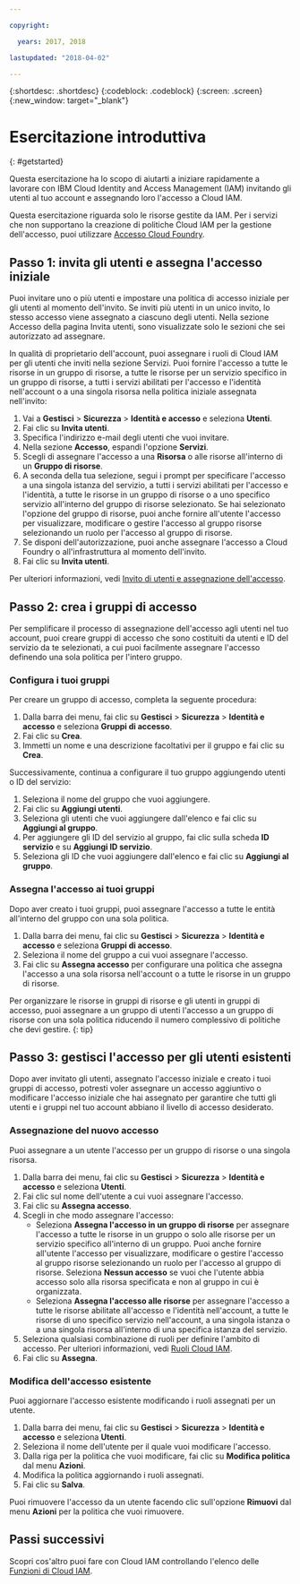 ```yaml
---

copyright:

  years: 2017, 2018

lastupdated: "2018-04-02"

---
```


{:shortdesc: .shortdesc}
{:codeblock: .codeblock}
{:screen: .screen}
{:new_window: target="_blank"}

# Esercitazione introduttiva
{: #getstarted}

Questa esercitazione ha lo scopo di aiutarti a iniziare rapidamente a lavorare con IBM Cloud Identity and Access Management (IAM) invitando gli utenti al tuo account e assegnando loro l'accesso a Cloud IAM.

Questa esercitazione riguarda solo le risorse gestite da IAM. Per i servizi che non supportano la creazione di politiche Cloud IAM per la gestione dell'accesso, puoi utilizzare [Accesso Cloud Foundry](/docs/iam/cfaccess.html#cfaccess).


## Passo 1: invita gli utenti e assegna l'accesso iniziale

Puoi invitare uno o più utenti e impostare una politica di accesso iniziale per gli utenti al momento dell'invito. Se inviti più utenti in un unico invito, lo stesso accesso viene assegnato a ciascuno degli utenti. Nella sezione Accesso della pagina Invita utenti, sono visualizzate solo le sezioni che sei autorizzato ad assegnare.

In qualità di proprietario dell'account, puoi assegnare i ruoli di Cloud IAM per gli utenti che inviti nella sezione Servizi. Puoi fornire l'accesso a tutte le risorse in un gruppo di risorse, a tutte le risorse per un servizio specifico in un gruppo di risorse, a tutti i servizi abilitati per l'accesso e l'identità nell'account o a una singola risorsa nella politica iniziale assegnata nell'invito:

1. Vai a **Gestisci** &gt; **Sicurezza** &gt; **Identità e accesso** e seleziona **Utenti**.
2. Fai clic su **Invita utenti**.
3. Specifica l'indirizzo e-mail degli utenti che vuoi invitare.
4. Nella sezione **Accesso**, espandi l'opzione **Servizi**.
5. Scegli di assegnare l'accesso a una **Risorsa** o alle risorse all'interno di un **Gruppo di risorse**.
6. A seconda della tua selezione, segui i prompt per specificare l'accesso a una singola istanza del servizio, a tutti i servizi abilitati per l'accesso e l'identità, a tutte le risorse in un gruppo di risorse o a uno specifico servizio all'interno del gruppo di risorse selezionato. Se hai selezionato l'opzione del gruppo di risorse, puoi anche fornire all'utente l'accesso per visualizzare, modificare o gestire l'accesso al gruppo risorse selezionando un ruolo per l'accesso al gruppo di risorse.
7. Se disponi dell'autorizzazione, puoi anche assegnare l'accesso a Cloud Foundry o all'infrastruttura al momento dell'invito.
8. Fai clic su **Invita utenti**.

Per ulteriori informazioni, vedi [Invito di utenti e assegnazione dell'accesso](/docs/iam/iamuserinv.html#iamuserinv).

## Passo 2: crea i gruppi di accesso

Per semplificare il processo di assegnazione dell'accesso agli utenti nel tuo account, puoi creare gruppi di accesso che sono costituiti da utenti e ID del servizio da te selezionati, a cui puoi facilmente assegnare l'accesso definendo una sola politica per l'intero gruppo.

### Configura i tuoi gruppi

Per creare un gruppo di accesso, completa la seguente procedura:

1. Dalla barra dei menu, fai clic su **Gestisci** &gt; **Sicurezza** &gt; **Identità e accesso** e seleziona **Gruppi di accesso**.
2. Fai clic su **Crea**.
3. Immetti un nome e una descrizione facoltativi per il gruppo e fai clic su **Crea**.

Successivamente, continua a configurare il tuo gruppo aggiungendo utenti o ID del servizio:

1. Seleziona il nome del gruppo che vuoi aggiungere.
2. Fai clic su **Aggiungi utenti**. 
3. Seleziona gli utenti che vuoi aggiungere dall'elenco e fai clic su **Aggiungi al gruppo**.
4. Per aggiungere gli ID del servizio al gruppo, fai clic sulla scheda **ID servizio** e su **Aggiungi ID servizio**. 
5. Seleziona gli ID che vuoi aggiungere dall'elenco e fai clic su **Aggiungi al gruppo**.

### Assegna l'accesso ai tuoi gruppi 

Dopo aver creato i tuoi gruppi, puoi assegnare l'accesso a tutte le entità all'interno del gruppo con una sola politica. 

1. Dalla barra dei menu, fai clic su **Gestisci** &gt; **Sicurezza** &gt; **Identità e accesso** e seleziona **Gruppi di accesso**.
2. Seleziona il nome del gruppo a cui vuoi assegnare l'accesso. 
3. Fai clic su **Assegna accesso** per configurare una politica che assegna l'accesso a una sola risorsa nell'account o a tutte le risorse in un gruppo di risorse. 

Per organizzare le risorse in gruppi di risorse e gli utenti in gruppi di accesso, puoi assegnare a un gruppo di utenti l'accesso a un gruppo di risorse con una sola politica riducendo il numero complessivo di politiche che devi gestire.
{: tip}


## Passo 3: gestisci l'accesso per gli utenti esistenti

Dopo aver invitato gli utenti, assegnato l'accesso iniziale e creato i tuoi gruppi di accesso, potresti voler assegnare un accesso aggiuntivo o modificare l'accesso iniziale che hai assegnato per garantire che tutti gli utenti e i gruppi nel tuo account abbiano il livello di accesso desiderato. 

### Assegnazione del nuovo accesso

Puoi assegnare a un utente l'accesso per un gruppo di risorse o una singola risorsa.

1. Dalla barra dei menu, fai clic su **Gestisci** &gt; **Sicurezza** &gt; **Identità e accesso** e seleziona **Utenti**.
2. Fai clic sul nome dell'utente a cui vuoi assegnare l'accesso.
3. Fai clic su **Assegna accesso**.
4. Scegli in che modo assegnare l'accesso:
    * Seleziona **Assegna l'accesso in un gruppo di risorse** per assegnare l'accesso a tutte le risorse in un gruppo o solo alle risorse per un servizio specifico all'interno di un gruppo. Puoi anche fornire all'utente l'accesso per visualizzare, modificare o gestire l'accesso al gruppo risorse selezionando un ruolo per l'accesso al gruppo di risorse. Seleziona **Nessun accesso** se vuoi che l'utente abbia accesso solo alla risorsa specificata e non al gruppo in cui è organizzata.
    * Seleziona **Assegna l'accesso alle risorse** per assegnare l'accesso a tutte le risorse abilitate all'accesso e l'identità nell'account, a tutte le risorse di uno specifico servizio nell'account, a una singola istanza o a una singola risorsa all'interno di una specifica istanza del servizio.
5. Seleziona qualsiasi combinazione di ruoli per definire l'ambito di accesso. Per ulteriori informazioni, vedi [Ruoli Cloud IAM](/docs/iam/users_roles.html#iamusermanrol).
6. Fai clic su **Assegna**.


### Modifica dell'accesso esistente

Puoi aggiornare l'accesso esistente modificando i ruoli assegnati per un utente.

1. Dalla barra dei menu, fai clic su **Gestisci** &gt; **Sicurezza** &gt; **Identità e accesso** e seleziona **Utenti**.
2. Seleziona il nome dell'utente per il quale vuoi modificare l'accesso.
3. Dalla riga per la politica che vuoi modificare, fai clic su **Modifica politica** dal menu **Azioni**.
4. Modifica la politica aggiornando i ruoli assegnati.
5. Fai clic su **Salva**.

Puoi rimuovere l'accesso da un utente facendo clic sull'opzione **Rimuovi** dal menu **Azioni** per la politica che vuoi rimuovere.

## Passi successivi

Scopri cos'altro puoi fare con Cloud IAM controllando l'elenco delle [Funzioni di Cloud IAM](/docs/iam/index.html#features).
